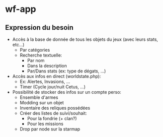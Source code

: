 # wf-app

## Expression du besoin

- Accès à la base de donnée de tous les objets du jeux (avec leurs stats, etc...)
  - Par catégories
  - Recherche textuelle:
    - Par nom
    - Dans la description
    - Par/Dans stats (ex: type de dégats, ...)
- Accès aux infos en direct (worldstate.php):
  - Ex: Alertes, Invasions, ...
  - Timer (Cycle jour/nuit Cetus, ...)
- Possibilité de stocker des infos sur un compte perso:
  - Ensemble d'armes
  - Modding sur un objet
  - Inventaire des reliques possédées
  - Créer des listes de suivi/souhait:
    - Pour la fondrie (+ clan?)
    - Pour les missions
  - Drop par node sur la starmap